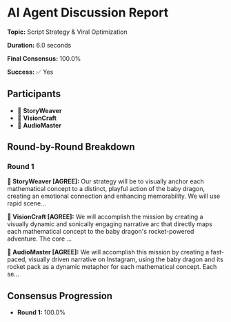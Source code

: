 # AI Agent Discussion Report

**Topic:** Script Strategy & Viral Optimization

**Duration:** 6.0 seconds

**Final Consensus:** 100.0%

**Success:** ✅ Yes

## Participants

- 📝 **StoryWeaver**
- 🎨 **VisionCraft**
- 🎵 **AudioMaster**

## Round-by-Round Breakdown

### Round 1

**📝 StoryWeaver [AGREE]:** Our strategy will be to visually anchor each mathematical concept to a distinct, playful action of the baby dragon, creating an emotional connection and enhancing memorability. We will use rapid scene...

**🎨 VisionCraft [AGREE]:** We will accomplish the mission by creating a visually dynamic and sonically engaging narrative arc that directly maps each mathematical concept to the baby dragon's rocket-powered adventure. The core ...

**🎵 AudioMaster [AGREE]:** We will accomplish this mission by creating a fast-paced, visually driven narrative on Instagram, using the baby dragon and its rocket pack as a dynamic metaphor for each mathematical concept. Each se...

## Consensus Progression

- **Round 1:** 100.0%
